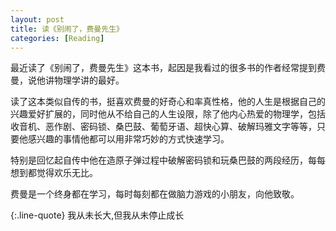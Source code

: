 ```yaml
---
layout: post
title: 读《别闹了，费曼先生》
categories: [Reading]
---
```


最近读了《别闹了，费曼先生》这本书，起因是我看过的很多书的作者经常提到费曼，说他讲物理学讲的最好。

读了这本类似自传的书，挺喜欢费曼的好奇心和率真性格，他的人生是根据自己的兴趣爱好扩展的，同时他从不给自己的人生设限，除了他内心热爱的物理学，包括收音机、恶作剧、密码锁、桑巴鼓、葡萄牙语、超快心算、破解玛雅文字等等，只要他感兴趣的事情他都可以用非常巧妙的方式快速学习。

特别是回忆起自传中他在造原子弹过程中破解密码锁和玩桑巴鼓的两段经历，每每想到都觉得欢乐无比。

费曼是一个终身都在学习，每时每刻都在做脑力游戏的小朋友，向他致敬。

{:.line-quote}
我从未长大,但我从未停止成长
